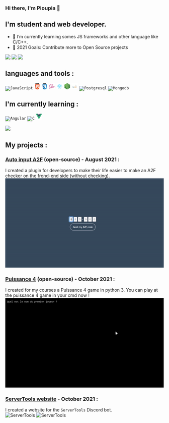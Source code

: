 ### Hi there, I'm Pioupia 👋

## I'm student and web developer.

- 🌱 I’m currently learning somes JS frameworks and other language like C/C++.
- 🥅 2021 Goals: Contribute more to Open Source projects

![](https://img.shields.io/github/stars/pioupia?style=for-the-badge) ![](https://img.shields.io/github/followers/pioupia?color=%23fd0&style=for-the-badge) ![](https://visitor-badge-reloaded.herokuapp.com/badge?page_id=pioupia&style=for-the-badge&color=f00)

**languages and tools :**
---
<code><img height="20" alt="JavaScript" src="https://upload.wikimedia.org/wikipedia/commons/thumb/9/99/Unofficial_JavaScript_logo_2.svg/1200px-Unofficial_JavaScript_logo_2.svg.png"></code>
<code><img height="20" alt="HTML" src="https://raw.githubusercontent.com/github/explore/80688e429a7d4ef2fca1e82350fe8e3517d3494d/topics/html/html.png"></code>
<code><img height="20" alt="CSS" src="https://raw.githubusercontent.com/github/explore/80688e429a7d4ef2fca1e82350fe8e3517d3494d/topics/css/css.png"></code>
<code><img height="20" alt="SASS" src="https://raw.githubusercontent.com/github/explore/80688e429a7d4ef2fca1e82350fe8e3517d3494d/topics/sass/sass.png"></code>
<code><img height="20" alt="React" src="https://raw.githubusercontent.com/github/explore/80688e429a7d4ef2fca1e82350fe8e3517d3494d/topics/react/react.png"></code>
<code><img height="20" alt="Node.js" src="https://raw.githubusercontent.com/github/explore/80688e429a7d4ef2fca1e82350fe8e3517d3494d/topics/nodejs/nodejs.png"></code>
<code><img height="20" alt="MySQL" src="https://raw.githubusercontent.com/github/explore/80688e429a7d4ef2fca1e82350fe8e3517d3494d/topics/mysql/mysql.png"></code>
<code><img height="20" alt="Postgresql" src="https://s3.amazonaws.com/media-p.slid.es/uploads/michogar/images/137565/PostgreSQL_Logo.png"></code>
<code><img height="20" alt="Mongodb" src="https://clipartart.com/images/mongodb-logo-clipart-1.png"></code>

**I'm currently learning :**
---
<code><img height="20" alt="Angular" src="https://1.bp.blogspot.com/-MwJI22_Ek_0/XJQEjL9WGjI/AAAAAAAAJSs/Kd9WAGTItDoTRoaIFLE8qwOrj3STIMbfQCK4BGAYYCw/s640/logo%2Bangular%2Bicon.png"></code>
<code><img height="20" alt="C" src="http://pngimg.com/uploads/letter_c/letter_c_PNG22.png"></code>
<code><img height="20" alt="Vue" src="https://raw.githubusercontent.com/github/explore/80688e429a7d4ef2fca1e82350fe8e3517d3494d/topics/vue/vue.png"></code>

![](https://github-readme-stats.vercel.app/api?username=pioupia&show_icons=true&theme=synthwave)

**My projects :**
---

### [Auto input A2F](https://github.com/pioupia/auto-input-a2f) (open-source) - August 2021 :
I created a plugin for developers to make their life easier to make an A2F checker on the frond-end side (without checking).
<br>
<img height="50%" alt="Auto input a2f" title="Auto Input A2F" src="https://raw.githubusercontent.com/pioupia/auto-input-a2f/main/assets/autoinputa2f.gif">


### [Puissance 4](https://github.com/pioupia/puissance4.py) (open-source) - October 2021 :
I created for my courses a Puissance 4 game in python 3. You can play at the puissance 4 game in your cmd now !
<br>
<img height="50%" alt="Puissance 4" title="Puissance 4" src="https://raw.githubusercontent.com/pioupia/pioupia/master/img/gif_python.gif">

### [ServerTools website](https://servertools-bot.xyz) - October 2021 :
I created a website for the `ServerTools` Discord bot.
<br>
<img height="120" alt="ServerTools" title="ServerTools" src="https://raw.githubusercontent.com/pioupia/pioupia/master/img/servertools_1.gif">
<img height="120" alt="ServerTools" title="ServerTools" src="https://raw.githubusercontent.com/pioupia/pioupia/master/img/servertools_2.gif">
